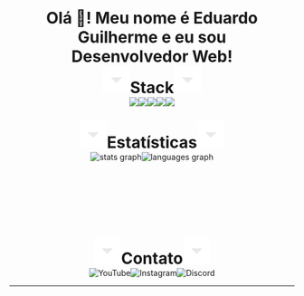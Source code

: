 <h1 align="center" style="margin: 0;">Olá 👋! Meu nome é Eduardo Guilherme e eu sou <br>Desenvolvedor Web!</h1>

<h1 align="center" style="margin: 0;"><img src="./icons/arrow_drop_down.svg">Stack<img src="./icons/arrow_drop_down.svg"></h1>
<div align="center" style="display: flex; justify-content: center;">
<img src="https://cdn.jsdelivr.net/gh/devicons/devicon@latest/icons/html5/html5-plain-wordmark.svg" height="42"/>
<img src="https://cdn.jsdelivr.net/gh/devicons/devicon@latest/icons/css3/css3-plain-wordmark.svg" height="42"/>
<img src="https://cdn.jsdelivr.net/gh/devicons/devicon@latest/icons/sass/sass-original.svg" height="42"/>
<img src="https://cdn.jsdelivr.net/gh/devicons/devicon@latest/icons/javascript/javascript-plain.svg" height="42"/>
<img src="https://cdn.jsdelivr.net/gh/devicons/devicon@latest/icons/git/git-plain-wordmark.svg" height="42"/>

</div>

<h1 align="center" style="margin: 0;"><img src="./icons/arrow_drop_down.svg">Estatísticas<img src="./icons/arrow_drop_down.svg"></h1>
<div align="center" style="display: flex; justify-content: center;">
  <img src="https://github-readme-stats.vercel.app/api?username=egoficial&hide_title=false&hide_rank=false&show_icons=true&include_all_commits=true&count_private=true&disable_animations=false&theme=dark&locale=pt-br&hide_border=true" height="150" alt="stats graph" style="margin: 0; border: none;" />
  <img src="https://github-readme-stats.vercel.app/api/top-langs?username=egoficial&locale=pt-br&hide_title=false&layout=compact&card_width=320&langs_count=5&theme=dark&hide_border=true" height="150" alt="languages graph" style="margin: 0; border: none;" />
</div>

<h1 align="center" style="margin: 0;"><img src="./icons/arrow_drop_down.svg">Contato<img src="./icons/arrow_drop_down.svg"></h1>
<div align="center" style="display: flex; justify-content: center;">
  <a href="https://www.youtube.com/@EgOnYoutube" target="_blank" style="text-decoration: none;">
    <img src="https://img.shields.io/static/v1?message=Youtube&logo=youtube&color=FF0000&labelColor=&style=for-the-badge" height="35" alt="YouTube"/>
  </a>
  <a href="https://www.instagram.com/insta.eg_/" target="_blank" style="text-decoration: none;">
    <img src="https://img.shields.io/static/v1?message=Instagram&logo=instagram&color=E4405F&labelColor=&style=for-the-badge" height="35" alt="Instagram"/>
  </a>
  <a href="https://discord.com" target="_blank" style="text-decoration: none;">
    <img src="https://img.shields.io/static/v1?message=Discord&logo=discord&color=7289DA&labelColor=&style=for-the-badge" height="35" alt="Discord"/>
  </a>
</div>

---
